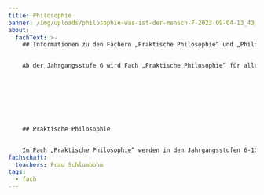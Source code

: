 ```yaml
---
title: Philosophie
banner: /img/uploads/philosophie-was-ist-der-mensch-7-2023-09-04-13_43_29.jpeg
about:
  fachText: >-
    ## Informationen zu den Fächern „Praktische Philosophie“ und „Philosophie“ 


    Ab der Jahrgangsstufe 6 wird Fach „Praktische Philosophie“ für alle nicht christlich getauften Kinder angeboten (als Alternative zum Religionsunterricht).  


     


     


    ## Praktische Philosophie 


    Im Fach „Praktische Philosophie“ werden in den Jahrgangsstufen 6-10 die großen philosophischen Fragen in den kleinen und konkreten personalen Bereich der Schülerinnen und Schüler übertragen. Das betrifft einerseits die Auswahl der Medien (z.B. literarische Texte wie Märchen oder Romanauszüge, Spielfilme, Liedtexte usw.) andererseits das Abstraktionsniveau der Fragen. Auch philosophische Texte in einfacher und kurzer Form (je nach Altersstufe) werden genutzt.
fachschaft:
  teachers: Frau Schlumbohm
tags:
  - fach
---
```

